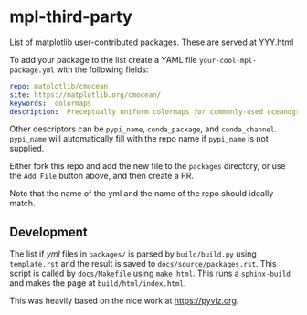 # mpl-third-party

List of matplotlib user-contributed packages.  These are served at YYY.html

To add your package to the list create a YAML file `your-cool-mpl-package.yml` with the following fields:

```yml
repo: matplotlib/cmocean
site: https://matplotlib.org/cmocean/
keywords:  colormaps
description:  Preceptually uniform colormaps for commonly-used oceanographic variables
```

Other descriptors can be `pypi_name`, `conda_package`, and `conda_channel`. 
`pypi_name` will automatically fill with the repo name if `pypi_name` is not supplied.  

Either fork this repo and add the new file to the `packages` directory,
or use the `Add File` button above, and then create a PR.

Note that the name of the yml and the name of the repo should ideally match.

## Development

The list if *yml* files in `packages/` is parsed by `build/build.py` using `template.rst` and
the result is saved to `docs/source/packages.rst`.  This script is called by `docs/Makefile` 
using `make html`.  This runs a `sphinx-build` and makes the page at `build/html/index.html`.  

This was heavily based on the nice work at <https://pyviz.org>.  



